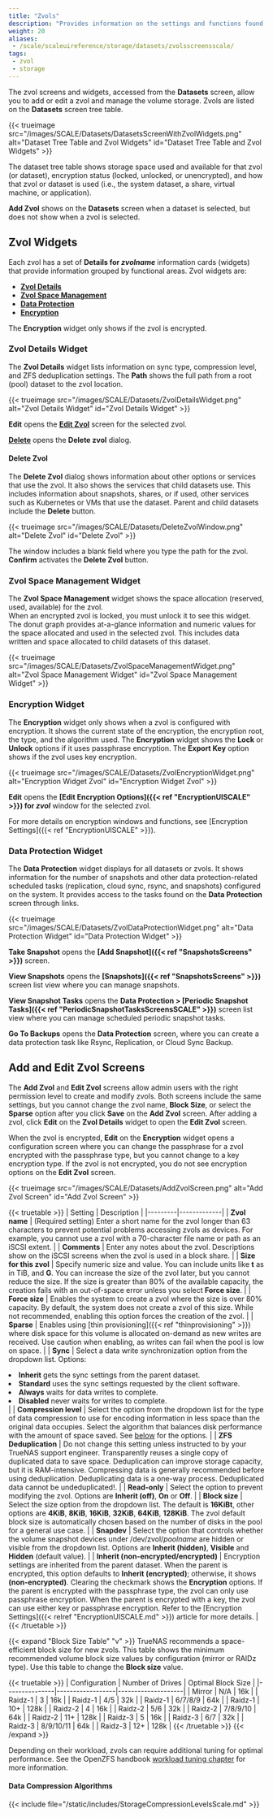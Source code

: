 ```yaml
---
title: "Zvols"
description: "Provides information on the settings and functions found on the Zvol screens and widgets."
weight: 20
aliases:
 - /scale/scaleuireference/storage/datasets/zvolsscreensscale/
tags:
 - zvol
 - storage
---
```


The zvol screens and widgets, accessed from the **Datasets** screen, allow you to add or edit a zvol and manage the volume storage.
Zvols are listed on the **Datasets** screen tree table.

{{< trueimage src="/images/SCALE/Datasets/DatasetsScreenWithZvolWidgets.png" alt="Dataset Tree Table and Zvol Widgets" id="Dataset Tree Table and Zvol Widgets" >}}

The dataset tree table shows storage space used and available for that zvol (or dataset), encryption status (locked, unlocked, or unencrypted), and how that zvol or dataset is used (i.e., the system dataset, a share, virtual machine, or application).

**Add Zvol** shows on the **Datasets** screen when a dataset is selected, but does not show when a zvol is selected. 

## Zvol Widgets

Each zvol has a set of **Details for *zvolname*** information cards (widgets) that provide information grouped by functional areas.
Zvol widgets are:
* **[Zvol Details](#zvol-details-widget)**
* **[Zvol Space Management](#zvol-space-management-widget)**
* **[Data Protection](#data-protection-widget)**
* **[Encryption](#encryption-widget)**

The **Encryption** widget only shows if the zvol is encrypted.

### Zvol Details Widget

The **Zvol Details** widget lists information on sync type, compression level, and ZFS deduplication settings. The **Path** shows the full path from a root (pool) dataset to the zvol location.

{{< trueimage src="/images/SCALE/Datasets/ZvolDetailsWidget.png" alt="Zvol Details Widget" id="Zvol Details Widget" >}}

**Edit** opens the **[Edit Zvol](#add-and-edit-zvol-screens)** screen for the selected zvol.

**[Delete](#delete-dataset)** opens the **Delete zvol** dialog.

#### Delete Zvol

The **Delete Zvol** dialog shows information about other options or services that use the zvol. It also shows the services that child datasets use.
This includes information about snapshots, shares, or if used, other services such as Kubernetes or VMs that use the dataset.
Parent and child datasets include the **Delete** button.

{{< trueimage src="/images/SCALE/Datasets/DeleteZvolWindow.png" alt="Delete Zvol" id="Delete Zvol" >}}

The window includes a blank field where you type the path for the zvol.
**Confirm** activates the **Delete Zvol** button.

### Zvol Space Management Widget

The **Zvol Space Management** widget shows the space allocation (reserved, used, available) for the zvol.  
When an encrypted zvol is locked, you must unlock it to see this widget.
The donut graph provides at-a-glance information and numeric values for the space allocated and used in the selected zvol.
This includes data written and space allocated to child datasets of this dataset.

{{< trueimage src="/images/SCALE/Datasets/ZvolSpaceManagementWidget.png" alt="Zvol Space Management Widget" id="Zvol Space Management Widget" >}}

### Encryption Widget

The **Encryption** widget only shows when a zvol is configured with encryption.
It shows the current state of the encryption, the encryption root, the type, and the algorithm used.
The **Encryption** widget shows the **Lock** or **Unlock** options if it uses passphrase encryption.
The **Export Key** option shows if the zvol uses key encryption.

{{< trueimage src="/images/SCALE/Datasets/ZvolEncryptionWidget.png" alt="Encryption Widget Zvol" id="Encryption Widget Zvol" >}}

**Edit** opens the **[Edit Encryption Options]({{< ref "EncryptionUISCALE" >}}) for *zvol*** window for the selected zvol.

For more details on encryption windows and functions, see [Encryption Settings]({{< ref "EncryptionUISCALE" >}}).

### Data Protection Widget

The **Data Protection** widget displays for all datasets or zvols.
It shows information for the number of snapshots and other data protection-related scheduled tasks (replication, cloud sync, rsync, and snapshots) configured on the system.
It provides access to the tasks found on the **Data Protection** screen through links.

{{< trueimage src="/images/SCALE/Datasets/ZvolDataProtectionWidget.png" alt="Data Protection Widget" id="Data Protection Widget" >}}

**Take Snapshot** opens the **[Add Snapshot]({{< ref "SnapshotsScreens" >}})** screen.

**View Snapshots** opens the **[Snapshots]({{< ref "SnapshotsScreens" >}})** screen list view where you can manage snapshots.

**View Snapshot Tasks** opens the **Data Protection > [Periodic Snapshot Tasks]({{< ref "PeriodicSnapshotTasksScreensSCALE" >}})** screen list view where you can manage scheduled periodic snapshot tasks.

**Go To Backups** opens the **Data Protection** screen, where you can create a data protection task like Rsync, Replication, or Cloud Sync Backup.

## Add and Edit Zvol Screens

The **Add Zvol** and **Edit Zvol** screens allow admin users with the right permission level to create and modify zvols.
Both screens include the same settings, but you cannot change the zvol name, **Block Size**, or select the **Sparse** option after you click **Save** on the **Add Zvol** screen.
After adding a zvol, click **Edit** on the **Zvol Details** widget to open the **Edit Zvol** screen.

When the zvol is encrypted, **Edit** on the **Encryption** widget opens a configuration screen where you can change the passphrase for a zvol encrypted with the passphrase type, but you cannot change to a key encryption type. If the zvol is not encrypted, you do not see encryption options on the **Edit Zvol** screen.

{{< trueimage src="/images/SCALE/Datasets/AddZvolScreen.png" alt="Add Zvol Screen" id="Add Zvol Screen" >}}

{{< truetable >}}
| Setting | Description |
|---------|-------------|
| **Zvol name** | (Required setting) Enter a short name for the zvol longer than 63 characters to prevent potential problems accessing zvols as devices. For example, you cannot use a zvol with a 70-character file name or path as an iSCSI extent. |
| **Comments** | Enter any notes about the zvol. Descriptions show on the iSCSI screens when the zvol is used in a block share. |
| **Size for this zvol** | Specify numeric size and value. You can include units like **t** as in TiB, and **G**. You can increase the size of the zvol later, but you cannot reduce the size. If the size is greater than 80% of the available capacity, the creation fails with an out-of-space error unless you select **Force size**. |
| **Force size** | Enables the system to create a zvol where the size is over 80% capacity. By default, the system does not create a zvol of this size. While not recommended, enabling this option forces the creation of the zvol. |
| **Sparse** | Enables using [thin provisioning]({{< ref "thinprovisioning" >}}) where disk space for this volume is allocated on-demand as new writes are received. Use caution when enabling, as writes can fail when the pool is low on space. |
| **Sync** | Select a data write synchronization option from the dropdown list. Options: <br><li>**Inherit** gets the sync settings from the parent dataset. <br><li>**Standard** uses the sync settings requested by the client software. <br><li>**Always** waits for data writes to complete. <br><li>**Disabled** never waits for writes to complete.</li> |
| **Compression level** | Select the option from the dropdown list for the type of data compression to use for encoding information in less space than the original data occupies. Select the algorithm that balances disk performance with the amount of space saved. See [below](#data-compression-algorithms) for the options. |
| **ZFS Deduplication** | Do not change this setting unless instructed to by your TrueNAS support engineer. Transparently reuses a single copy of duplicated data to save space. Deduplication can improve storage capacity, but it is RAM-intensive. Compressing data is generally recommended before using deduplication. Deduplicating data is a one-way process. Deduplicated data cannot be undeduplicated!. |
| **Read-only** | Select the option to prevent modifying the zvol. Options are **Inherit (off)**, **On** or **Off**. |
| **Block size** | Select the size option from the dropdown list. The default is **16KiBt**, other options are **4KiB**, **8KiB**, **16KiB**, **32KiB**, **64KiB**, **128KiB**. The zvol default block size is automatically chosen based on the number of disks in the pool for a general use case. |
| **Snapdev** | Select the option that controls whether the volume snapshot devices under /dev/zvol/*poolname* are hidden or visible from the dropdown list. Options are **Inherit (hidden)**, **Visible** and **Hidden** (default value). |
| **Inherit (non-encrypted/encrypted)** | Encryption settings are inherited from the parent dataset. When the parent is encrypted, this option defaults to **Inherit (encrypted)**; otherwise, it shows **(non-encrypted)**. Clearing the checkmark shows the **Encryption** options. If the parent is encrypted with the passphrase type, the zvol can only use passphrase encryption. When the parent is encrypted with a key, the zvol can use either key or passphrase encryption. Refer to the [Encryption Settings]({{< relref "EncryptionUISCALE.md" >}}) article for more details. |
{{< /truetable >}}

{{< expand "Block Size Table" "v" >}}
TrueNAS recommends a space-efficient block size for new zvols.
This table shows the minimum recommended volume block size values by configuration (mirror or RAIDz type).
Use this table to change the **Block size** value.

{{< truetable >}}
| Configuration | Number of Drives | Optimal Block Size |
|---------------|------------------|--------------------|
| Mirror | N/A | 16k |
| Raidz-1 | 3 | 16k |
| Raidz-1 | 4/5 | 32k |
| Raidz-1 | 6/7/8/9 | 64k |
| Raidz-1 | 10+ | 128k |
| Raidz-2 | 4 | 16k |
| Raidz-2 | 5/6 | 32k |
| Raidz-2 | 7/8/9/10 | 64k |
| Raidz-2 | 11+ | 128k |
| Raidz-3 | 5 | 16k |
| Raidz-3 | 6/7 | 32k |
| Raidz-3 | 8/9/10/11 | 64k |
| Raidz-3 | 12+ | 128k |
{{< /truetable >}}
{{< /expand >}}

Depending on their workload, zvols can require additional tuning for optimal performance.
See the OpenZFS handbook [workload tuning chapter](https://openzfs.github.io/openzfs-docs/Performance%20and%20Tuning/Workload%20Tuning.html) for more information.

#### Data Compression Algorithms

{{< include file="/static/includes/StorageCompressionLevelsScale.md" >}}
